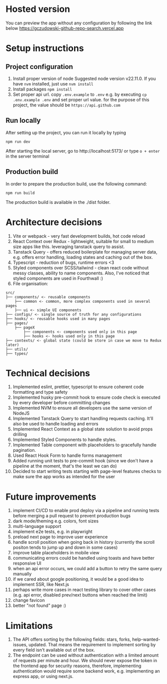 # Hosted version

You can preview the app without any configuration by following the link below
https://gczudowski-github-repo-search.vercel.app

# Setup instructions

## Project configuration

1. Install proper version of node
   Suggested node version v22.11.0. If you have `nvm` installed, just use `nvm install`
1. Install packages
   `npm install`
1. Set proper api url. copy `.env.example` to `.env` e.g. by executing `cp .env.example .env` and set proper url value. for the purpose of this project, the value should be `https://api.github.com`

## Run locally

After setting up the project, you can run it locally by typing

`npm run dev`

After starting the local server, go to http://localhost:5173/ or type `o + enter` in the server terminal

## Production build

In order to prepare the production build, use the following command:

`npm run build`

The production build is available in the ./dist folder.

# Architecture decisions

1. Vite or webpack - very fast development builds, hot code reload
1. React Context over Redux - lightweight, suitable for small to medium size apps like this. leveraging tanstack query to assist.
1. Tanstack Query - offers reduced boilerplate for managing server data, e.g. offers error handling, loading states and caching out of the box.
1. Typescript - reduction of bugs, runtime errors <3
1. Styled components over SCSS/tailwind - clean react code without messy classes, ability to name components. Also, I've noticed that styled components are used in Fourthwall :)
1. File organisation:

```
src/
├── components/ <- reusable components
    ├── common <- common, more complex components used in several pages
    ├── ui <- simple UI components
├── configs/ <- single source of truth for any configurations
├── hooks/ <- reusable hooks used in many pages
├── pages/
    ├── pageX
        ├── components <- components used only in this page
        ├── hooks <- hooks used only in this page
├── contexts/ <- global state (could be store in case we move to Redux later)
├── utils/
├── types/
```

# Technical decisions

1. Implemented eslint, prettier, typescript to ensure coherent code formatting and type safety
1. Implemented husky pre-commit hook to ensure code check is executed by every developer before committing changes
1. Implemented NVM to ensure all developers use the same version of NodeJS
1. Implemented Tanstack Query to start handling requests caching. It'll also be used to handle loading and errors
1. Implemented React Context as a global state solution to avoid props drilling
1. Implemented Styled Components to handle styles.
1. Implemented Table component with placeholders to gracefully handle pagination.
1. Used React Hook Form to handle forms management
1. Added running unit tests to pre-commit hook (since we don't have a pipeline at the moment, that's the least we can do)
1. Decided to start writing tests starting with page-level features checks to make sure the app works as intended for the user

# Future improvements

1. implement CI/CD to enable prod deploy via a pipeline and running tests before merging a pull request to prevent production bugs
1. dark mode/theming e.g. colors, font sizes
1. multi-language support
1. implement e2e tests, e.g. in playwright
1. preload next page to improve user experience
1. handle scroll position when going back in history (currently the scroll positon tends to jump up and down in some cases)
1. improve table placeholders in mobile view
1. communicating errors could be handled using toasts and have better responsive UI
1. when an api error occurs, we could add a button to retry the same query manually
1. if we cared about google positioning, it would be a good idea to implement SSR, like Next.js
1. perhaps write more cases in react testing library to cover other cases (e.g. api error, disabled prev/next buttons when reached the limit)
1. change favicon
1. better "not found" page :)

# Limitations

1. The API offers sorting by the following fields: stars, forks, help-wanted-issues, updated. That means the requirement to implement sorting by every field isn't available out of the box.
1. The endpoint can be used without authentication with a limited amount of requests per minute and hour. We should never expose the token in the frontend app for security reasons, therefore, implementing authentication would require some backend work, e.g. implementing an express app, or using next.js.
